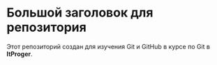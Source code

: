 # Большой заголовок для репозитория
Этот репозиторий создан для изучения Git и GitHub в курсе по Git в **ItProger**.

